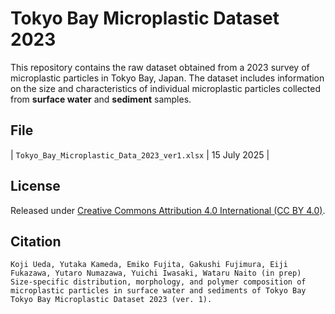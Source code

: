 # Tokyo Bay Microplastic Dataset 2023

This repository contains the raw dataset obtained from a 2023 survey of microplastic particles in Tokyo Bay, Japan.
The dataset includes information on the size and characteristics of individual microplastic particles collected from **surface water** and **sediment** samples.

## File
| `Tokyo_Bay_Microplastic_Data_2023_ver1.xlsx` | 15 July 2025 |

## License
Released under [Creative Commons Attribution 4.0 International (CC BY 4.0)](https://creativecommons.org/licenses/by/4.0/).  

## Citation
```text
Koji Ueda, Yutaka Kameda, Emiko Fujita, Gakushi Fujimura, Eiji Fukazawa, Yutaro Numazawa, Yuichi Iwasaki, Wataru Naito (in prep) Size-specific distribution, morphology, and polymer composition of microplastic particles in surface water and sediments of Tokyo Bay
Tokyo Bay Microplastic Dataset 2023 (ver. 1).
